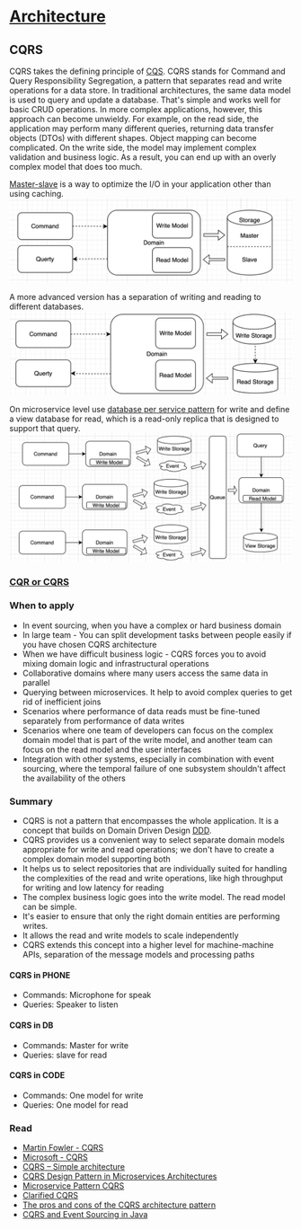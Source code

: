 # [Architecture](README.md)

## CQRS
CQRS takes the defining principle of [CQS](cqs.md).
CQRS stands for Command and Query Responsibility Segregation, a pattern that separates read and write operations for a data store.
In traditional architectures, the same data model is used to query and update a database. 
That's simple and works well for basic CRUD operations. In more complex applications, however, this approach can become unwieldy. 
For example, on the read side, the application may perform many different queries, returning data transfer objects (DTOs) with different shapes.
Object mapping can become complicated. On the write side, the model may implement complex validation and business logic. 
As a result, you can end up with an overly complex model that does too much.

[Master-slave](https://www.linkedin.com/pulse/master-slave-database-architecture-kartik-madnani) is a way to optimize the I/O in your application other than using caching.
![cqrs](docs/1.png)

A more advanced version has a separation of writing and reading to different databases.
![cqrs](docs/2.png)

On microservice level use [database per service pattern](https://microservices.io/patterns/data/database-per-service.html) for write and define a view database for read, which is a read-only replica that is designed to support that query.
![cqrs](docs/4.png)

### [CQR or CQRS](cqs_cqrs.md)

### When to apply
* In event sourcing, when you have a complex or hard business domain
* In large team - You can split development tasks between people easily if you have chosen CQRS architecture
* When we have difficult business logic - CQRS forces you to avoid mixing domain logic and infrastructural operations
* Collaborative domains where many users access the same data in parallel
* Querying between microservices. It help to avoid complex queries to get rid of inefficient joins
* Scenarios where performance of data reads must be fine-tuned separately from performance of data writes
* Scenarios where one team of developers can focus on the complex domain model that is part of the write model, and another team can focus on the read model and the user interfaces
* Integration with other systems, especially in combination with event sourcing, where the temporal failure of one subsystem shouldn't affect the availability of the others

### Summary 
* CQRS is not a pattern that encompasses the whole application. It is a concept that builds on Domain Driven Design [DDD](https://learn.microsoft.com/ru-ru/dotnet/architecture/microservices/microservice-ddd-cqrs-patterns/apply-simplified-microservice-cqrs-ddd-patterns).
* CQRS provides us a convenient way to select separate domain models appropriate for write and read operations; we don't have to create a complex domain model supporting both
* It helps us to select repositories that are individually suited for handling the complexities of the read and write operations, like high throughput for writing and low latency for reading
* The complex business logic goes into the write model. The read model can be simple.
* It's easier to ensure that only the right domain entities are performing writes.
* It allows the read and write models to scale independently
* CQRS extends this concept into a higher level for machine-machine APIs, separation of the message models and processing paths

#### CQRS in PHONE
* Commands: Microphone for speak
* Queries: Speaker to listen

#### CQRS in DB
* Commands: Master for write
* Queries: slave for read

#### CQRS in CODE
* Commands: One model for write
* Queries: One model for read

### Read
* [Martin Fowler - CQRS](https://martinfowler.com/bliki/CQRS.html)
* [Microsoft - CQRS](https://learn.microsoft.com/en-us/azure/architecture/patterns/cqrs)
* [CQRS – Simple architecture](https://kariera.future-processing.pl/blog/cqrs-simple-architecture/)
* [CQRS Design Pattern in Microservices Architectures](https://medium.com/design-microservices-architecture-with-patterns/cqrs-design-pattern-in-microservices-architectures-5d41e359768c)
* [Microservice Pattern CQRS](https://microservices.io/patterns/data/cqrs.html)
* [Clarified CQRS](https://udidahan.com/2009/12/09/clarified-cqrs/)
* [The pros and cons of the CQRS architecture pattern](https://www.redhat.com/architect/pros-and-cons-cqrs)
* [CQRS and Event Sourcing in Java](https://www.baeldung.com/cqrs-event-sourcing-java)